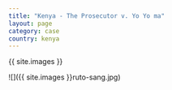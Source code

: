 ```yaml
---
title: "Kenya - The Prosecutor v. Yo Yo ma"
layout: page
category: case
country: kenya
---
```


{{ site.images }}

![]({{ site.images }}ruto-sang.jpg)
